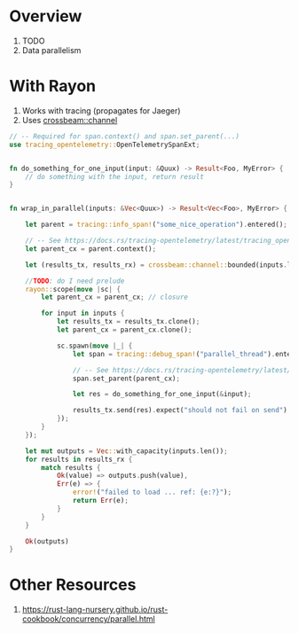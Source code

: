 # Overview
1. TODO
1. Data parallelism


# With Rayon
1. Works with tracing (propagates for Jaeger)
1. Uses [crossbeam::channel](https://docs.rs/crossbeam/latest/crossbeam/channel/index.html)
```rust
// -- Required for span.context() and span.set_parent(...)
use tracing_opentelemetry::OpenTelemetrySpanExt;


fn do_something_for_one_input(input: &Quux) -> Result<Foo, MyError> {
    // do something with the input, return result
}


fn wrap_in_parallel(inputs: &Vec<Quux>) -> Result<Vec<Foo>, MyError> {

    let parent = tracing::info_span!("some_nice_operation").entered();

    // -- See https://docs.rs/tracing-opentelemetry/latest/tracing_opentelemetry/trait.OpenTelemetrySpanExt.html#tymethod.context
    let parent_cx = parent.context();

    let (results_tx, results_rx) = crossbeam::channel::bounded(inputs.len());

    //TODO: do I need prelude
    rayon::scope(move |sc| {
        let parent_cx = parent_cx; // closure

        for input in inputs {
            let results_tx = results_tx.clone();
            let parent_cx = parent_cx.clone();

            sc.spawn(move |_| {
                let span = tracing::debug_span!("parallel_thread").entered();

                // -- See https://docs.rs/tracing-opentelemetry/latest/tracing_opentelemetry/trait.OpenTelemetrySpanExt.html#tymethod.set_parent
                span.set_parent(parent_cx);

                let res = do_something_for_one_input(&input);

                results_tx.send(res).expect("should not fail on send")
            });
        }
    });

    let mut outputs = Vec::with_capacity(inputs.len());
    for results in results_rx {
        match results {
            Ok(value) => outputs.push(value),
            Err(e) => {
                error!("failed to load ... ref: {e:?}");
                return Err(e);
            }
        }
    }

    Ok(outputs)
}
```


# Other Resources
1. https://rust-lang-nursery.github.io/rust-cookbook/concurrency/parallel.html
